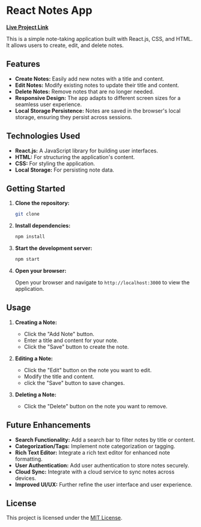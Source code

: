 # React Notes App

**<a href="" target="_blank">Live Project Link</a>**

This is a simple note-taking application built with React.js, CSS, and HTML. It allows users to create, edit, and delete notes.

## Features

* **Create Notes:** Easily add new notes with a title and content.
* **Edit Notes:** Modify existing notes to update their title and content.
* **Delete Notes:** Remove notes that are no longer needed.
* **Responsive Design:** The app adapts to different screen sizes for a seamless user experience.
* **Local Storage Persistence:** Notes are saved in the browser's local storage, ensuring they persist across sessions.

## Technologies Used

* **React.js:** A JavaScript library for building user interfaces.
* **HTML:** For structuring the application's content.
* **CSS:** For styling the application.
* **Local Storage:** For persisting note data.

## Getting Started

1.  **Clone the repository:**

    ```bash
    git clone 
    ```

2.  **Install dependencies:**

    ```bash
    npm install
    ```

3.  **Start the development server:**

    ```bash
    npm start
    ```

4.  **Open your browser:**

    Open your browser and navigate to `http://localhost:3000` to view the application.

## Usage

1.  **Creating a Note:**
    * Click the "Add Note" button.
    * Enter a title and content for your note.
    * Click the "Save" button to create the note.

2.  **Editing a Note:**
    * Click the "Edit" button on the note you want to edit.
    * Modify the title and content.
    * click the "Save" button to save changes.

3.  **Deleting a Note:**
    * Click the "Delete" button on the note you want to remove.

## Future Enhancements

* **Search Functionality:** Add a search bar to filter notes by title or content.
* **Categorization/Tags:** Implement note categorization or tagging.
* **Rich Text Editor:** Integrate a rich text editor for enhanced note formatting.
* **User Authentication:** Add user authentication to store notes securely.
* **Cloud Sync:** Integrate with a cloud service to sync notes across devices.
* **Improved UI/UX:** Further refine the user interface and user experience.


## License

This project is licensed under the [MIT License](LICENSE).